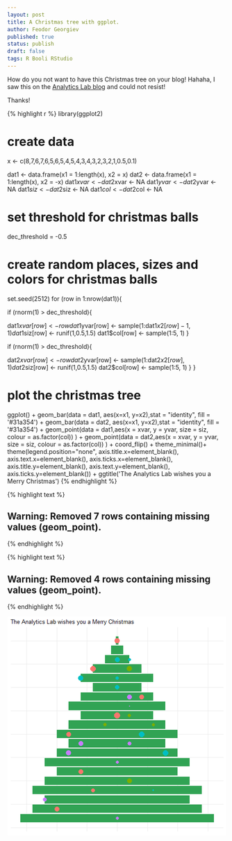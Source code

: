 ```yaml
---
layout: post
title: A Christmas tree with ggplot.
author: Feodor Georgiev
published: true
status: publish
draft: false
tags: R Booli RStudio
---
```

 
How do you not want to have this Christmas tree on your blog! Hahaha, I saw this on the [Analytics Lab blog](http://www.theanalyticslab.nl/2016/12/25/christmas-tree-with-ggplot/) and could not resist! 
 
Thanks! 
 

{% highlight r %}
library(ggplot2)
 
# create data
x <- c(8,7,6,7,6,5,6,5,4,5,4,3,4,3,2,3,2,1,0.5,0.1)
 
dat1 <- data.frame(x1 = 1:length(x), x2 = x)
dat2 <- data.frame(x1 = 1:length(x), x2 = -x)
dat1$xvar <- dat2$xvar <- NA
dat1$yvar <- dat2$yvar <- NA
dat1$siz <- dat2$siz <- NA
dat1$col <- dat2$col <- NA
 
# set threshold for christmas balls
dec_threshold = -0.5
 
# create random places, sizes and colors for christmas balls
set.seed(2512)
for (row in 1:nrow(dat1)){
 
if (rnorm(1) > dec_threshold){
 
dat1$xvar[row] <- row
dat1$yvar[row] <- sample(1:dat1$x2[row]-1,1)
dat1$siz[row] <- runif(1,0.5,1.5)
dat1$col[row] <- sample(1:5, 1)
}
 
if (rnorm(1) > dec_threshold){
 
dat2$xvar[row] <- row
dat2$yvar[row] <- sample(1:dat2$x2[row],1)
dat2$siz[row] <- runif(1,0.5,1.5)
dat2$col[row] <- sample(1:5, 1)
}
}
 
# plot the christmas tree
ggplot() +
geom_bar(data = dat1, aes(x=x1, y=x2),stat = "identity", fill = '#31a354') +
geom_bar(data = dat2, aes(x=x1, y=x2),stat = "identity", fill = '#31a354') +
geom_point(data = dat1,aes(x = xvar, y = yvar, size = siz, colour = as.factor(col)) ) +
geom_point(data = dat2,aes(x = xvar, y = yvar, size = siz, colour = as.factor(col)) ) +
coord_flip() + theme_minimal()+ theme(legend.position="none",
axis.title.x=element_blank(),
axis.text.x=element_blank(),
axis.ticks.x=element_blank(),
axis.title.y=element_blank(),
axis.text.y=element_blank(),
axis.ticks.y=element_blank()) +
ggtitle('The Analytics Lab wishes you a Merry Christmas')
{% endhighlight %}



{% highlight text %}
## Warning: Removed 7 rows containing missing values (geom_point).
{% endhighlight %}



{% highlight text %}
## Warning: Removed 4 rows containing missing values (geom_point).
{% endhighlight %}

![plot of chunk setup](/figures/setup-1.png)
 
